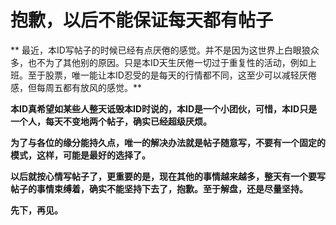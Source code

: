 抱歉，以后不能保证每天都有帖子
====



** 最近，本ID写帖子的时候已经有点厌倦的感觉。并不是因为这世界上白眼狼众多，也不为了其他别的原因。只是本ID天生厌倦一切过于重复性的活动，例如上班。至于股票，唯一能让本ID忍受的是每天的行情都不同，这至少可以减轻厌倦感，但每周五都有放风的感觉。**

**本ID真希望如某些人整天诋毁本ID时说的，本ID是一个小团伙，可惜，本ID只是一个人，每天不变地两个帖子，确实已经超级厌烦。**

**为了与各位的缘分能持久点，唯一的解决办法就是帖子随意写，不要有一个固定的模式，这样，可能是最好的选择了。**

**以后就按心情写帖子了，更重要的是，现在其他的事情越来越多，整天有一个要写帖子的事情束缚着，确实不能坚持下去了，抱歉。至于解盘，还是尽量坚持。**

**先下，再见。**
